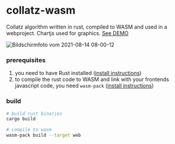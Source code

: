 # collatz-wasm
Collatz algorithm written in rust, compiled to WASM and used in a webproject. Chartjs used for graphics. [See DEMO](https://dcts.github.io/collatz-wasm/)

![Bildschirmfoto vom 2021-08-14 08-00-12](https://user-images.githubusercontent.com/44790691/129435753-12997460-19a0-4fdf-83f3-bdebd5d23f57.png)

### prerequisites
1. you need to have Rust installed ([install instructions](https://www.rust-lang.org/tools/install))
2. to compile the rust code to WASM and link with your frontends javascript code, you need `wasm-pack` ([install instructions](https://rustwasm.github.io/wasm-pack/installer/))

### build
```bash
# build rust binaries
cargo build

# compile to wasm
wasm-pack build --target web
```
